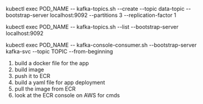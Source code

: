 <!-- to create kafka topic  -->
kubectl exec POD_NAME -- kafka-topics.sh --create --topic data-topic --bootstrap-server localhost:9092 --partitions 3  --replication-factor 1


<!-- to check all the topics  -->
kubectl exec POD_NAME -- kafka-topics.sh --list --bootstrap-server localhost:9092

<!-- keep listening to kafk-topic -->
kubectl exec POD_NAME -- kafka-console-consumer.sh --bootstrap-server kafka-svc --topic TOPIC --from-beginning


<!-- For building image and pushing to ECR -->
1. build a docker file for the app
2. build image 
3. push it to ECR
4. build a yaml file for app deployment 
5. pull the image from ECR
6. look at the ECR console on AWS for cmds 







